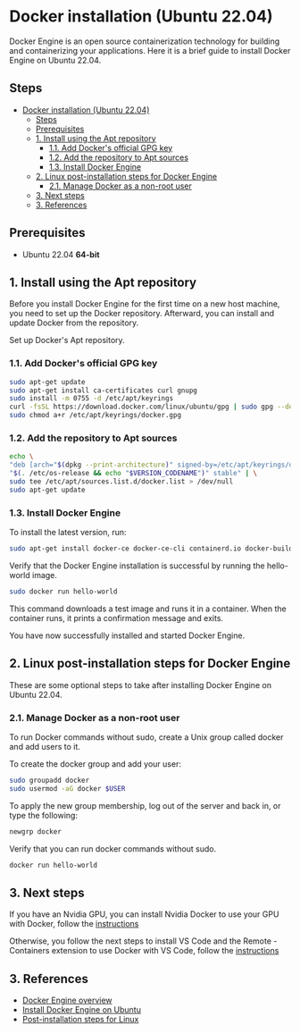 # Docker installation (Ubuntu 22.04)

Docker Engine is an open source containerization technology for building and containerizing your applications.
Here it is a brief guide to install Docker Engine on Ubuntu 22.04.

## Steps

- [Docker installation (Ubuntu 22.04)](#docker-installation-ubuntu-2204)
  - [Steps](#steps)
  - [Prerequisites](#prerequisites)
  - [1. Install using the Apt repository](#1-install-using-the-apt-repository)
    - [1.1. Add Docker's official GPG key](#11-add-dockers-official-gpg-key)
    - [1.2. Add the repository to Apt sources](#12-add-the-repository-to-apt-sources)
    - [1.3. Install Docker Engine](#13-install-docker-engine)
  - [2. Linux post-installation steps for Docker Engine](#2-linux-post-installation-steps-for-docker-engine)
    - [2.1. Manage Docker as a non-root user](#21-manage-docker-as-a-non-root-user)
  - [3. Next steps](#3-next-steps)
  - [3. References](#3-references)

## Prerequisites

- Ubuntu 22.04 **64-bit**

## 1. Install using the Apt repository

Before you install Docker Engine for the first time on a new host machine, you need to set up the Docker repository. Afterward, you can install and update Docker from the repository.

Set up Docker's Apt repository.

### 1.1. Add Docker's official GPG key
  
```bash
sudo apt-get update
sudo apt-get install ca-certificates curl gnupg
sudo install -m 0755 -d /etc/apt/keyrings
curl -fsSL https://download.docker.com/linux/ubuntu/gpg | sudo gpg --dearmor -o /etc/apt/keyrings/docker.gpg
sudo chmod a+r /etc/apt/keyrings/docker.gpg
```

### 1.2. Add the repository to Apt sources
  
  ```bash
echo \
  "deb [arch="$(dpkg --print-architecture)" signed-by=/etc/apt/keyrings/docker.gpg] https://download.docker.com/linux/ubuntu \
  "$(. /etc/os-release && echo "$VERSION_CODENAME")" stable" | \
  sudo tee /etc/apt/sources.list.d/docker.list > /dev/null
sudo apt-get update
```

### 1.3. Install Docker Engine

To install the latest version, run:

```bash
sudo apt-get install docker-ce docker-ce-cli containerd.io docker-buildx-plugin docker-compose-plugin
```

Verify that the Docker Engine installation is successful by running the hello-world image.

```bash
sudo docker run hello-world
```

This command downloads a test image and runs it in a container. When the container runs, it prints a confirmation message and exits.

You have now successfully installed and started Docker Engine.

## 2. Linux post-installation steps for Docker Engine

These are some optional steps to take after installing Docker Engine on Ubuntu 22.04.

### 2.1. Manage Docker as a non-root user

To run Docker commands without sudo, create a Unix group called docker and add users to it.

To create the docker group and add your user:

```bash
sudo groupadd docker
sudo usermod -aG docker $USER
```

To apply the new group membership, log out of the server and back in, or type the following:

```bash
newgrp docker
```

Verify that you can run docker commands without sudo.

```bash
docker run hello-world
```

## 3. Next steps

If you have an Nvidia GPU, you can install Nvidia Docker to use your GPU with Docker, follow the [instructions](/dual_boot/nvidia_docker.md)

Otherwise, you follow the next steps to install VS Code and the Remote - Containers extension to use Docker with VS Code, follow the [instructions](/dual_boot/vscode_docker.md)

## 3. References

- [Docker Engine overview](https://docs.docker.com/engine/)
- [Install Docker Engine on Ubuntu](https://docs.docker.com/engine/install/ubuntu/)
- [Post-installation steps for Linux](https://docs.docker.com/engine/install/linux-postinstall/)